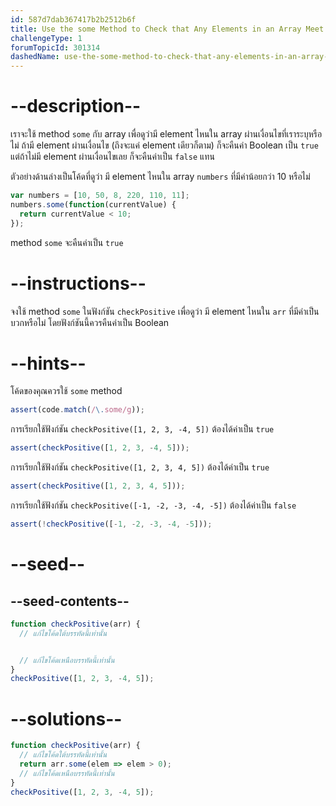 ```yaml
---
id: 587d7dab367417b2b2512b6f
title: Use the some Method to Check that Any Elements in an Array Meet a Criteria
challengeType: 1
forumTopicId: 301314
dashedName: use-the-some-method-to-check-that-any-elements-in-an-array-meet-a-criteria
---
```


# --description--

เราจะใช้ method `some` กับ array เพื่อดูว่ามี element ไหนใน array ผ่านเงื่อนไขที่เราระบุหรือไม่
ถ้ามี element ผ่านเงื่อนไข (ถึงจะแค่ element เดียวก็ตาม) ก็จะคืนค่า Boolean เป็น `true` แต่ถ้าไม่มี element ผ่านเงื่อนไขเลย ก็จะคืนค่าเป็น `false` แทน

ตัวอย่างด้านล่างเป็นโค้ดที่ดูว่า มี element ไหนใน array `numbers` ที่มีค่าน้อยกว่า 10 หรือไม่

```js
var numbers = [10, 50, 8, 220, 110, 11];
numbers.some(function(currentValue) {
  return currentValue < 10;
});
```

method `some` จะคืนค่าเป็น `true`

# --instructions--

จงใช้ method `some` ในฟังก์ชัน `checkPositive` เพื่อดูว่า มี element ไหนใน `arr` ที่มีค่าเป็นบวกหรือไม่ โดยฟังก์ชันนี้ควรคืนค่าเป็น Boolean

# --hints--

โค้ดของคุณควรใช้ `some` method

```js
assert(code.match(/\.some/g));
```

การเรียกใช้ฟังก์ชัน `checkPositive([1, 2, 3, -4, 5])` ต้องได้ค่าเป็น `true`

```js
assert(checkPositive([1, 2, 3, -4, 5]));
```

การเรียกใช้ฟังก์ชัน `checkPositive([1, 2, 3, 4, 5])` ต้องได้ค่าเป็น `true`

```js
assert(checkPositive([1, 2, 3, 4, 5]));
```

การเรียกใช้ฟังก์ชัน `checkPositive([-1, -2, -3, -4, -5])` ต้องได้ค่าเป็น `false`

```js
assert(!checkPositive([-1, -2, -3, -4, -5]));
```

# --seed--

## --seed-contents--

```js
function checkPositive(arr) {
  // แก้ไขโค้ดใต้บรรทัดนี้เท่านั้น


  // แก้ไขโค้ดเหนือบรรทัดนี้เท่านั้น
}
checkPositive([1, 2, 3, -4, 5]);
```

# --solutions--

```js
function checkPositive(arr) {
  // แก้ไขโค้ดใต้บรรทัดนี้เท่านั้น
  return arr.some(elem => elem > 0);
  // แก้ไขโค้ดเหนือบรรทัดนี้เท่านั้น
}
checkPositive([1, 2, 3, -4, 5]);
```
